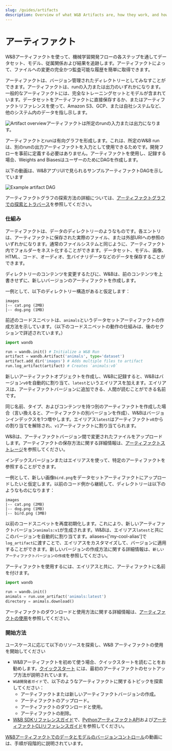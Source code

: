 ```yaml
---
slug: /guides/artifacts
description: Overview of what W&B Artifacts are, how they work, and how to get started using W&B Artifacts.
---
```


# アーティファクト

<head>
  <title>Artifacts</title>
</head>

W&Bアーティファクトを使って、機械学習開発フローの各ステップを通してデータセット、モデル、従属関係および結果を追跡します。アーティファクトによって、ファイルへの変更の完全かつ監査可能な履歴を簡単に取得できます。

アーティファクトは、バージョン管理されたディレクトリーとしてみなすことができます。アーティファクトは、runの入力または出力のいずれかになります。一般的なアーティファクトには、完全なトレーニングセットとモデルが含まれています。データセットをアーティファクトに直接保存するか、またはアーティファクトリファレンスを使って、Amazon S3、GCP、または自社システムなど、他のシステム内のデータを指し示します。

![Artifact overview](/images/artifacts/artifacts_overview.png)アーティファクトは所定のrunの入力または出力になります。

アーティファクトとrunは有向グラフを形成します。これは、所定のW&B runは、別のrunの出力アーティファクトを入力として使用できるためです。開発フローを事前に定義する必要はありません。アーティファクトを使用し、記録する場合、Weights and BiasesはユーザーのためにDAGを作成します。

以下の動画は、W&BアプリUIで見られるサンプルアーティファクトDAGを示しています

![Example artifact DAG](/images/artifacts/dag_view_of_artifacts.png)

アーティファクトグラフの探索方法の詳細については、[アーティファクトグラフでの探索とトラバース](explore-and-traverse-an-artifact-graph.md)を参照してください。

### 仕組み​

アーティファクトは、データのディレクトリーのようなものです。各エントリは、アーティファクトに保存された実際のファイル、または外部URIへの参照のいずれかになります。通常のファイルシステムと同じように、アーティファクト内でフォルダーをネスト化することができます。データセット、モデル、画像、HTML、コード、オーディオ、生バイナリデータなどのデータを保存することができます。

ディレクトリーのコンテンツを変更するたびに、W&Bは、前のコンテンツを上書きせずに、新しいバージョンのアーティファクトを作成します。

一例として、以下のディレクトリー構造があると仮定します：

```
images
|-- cat.png (2MB)
|-- dog.png (1MB)
```

前述のコードスニペットは、`animals`というデータセットアーティファクトの作成方法を示しています。（以下のコードスニペットの動作の仕組みは、後のセクションで詳述されています。）

```python
import wandb

run = wandb.init() # Initialize a W&B Run
artifact = wandb.Artifact('animals', type='dataset')
artifact.add_dir('images') # Adds multiple files to artifact
run.log_artifact(artifact) # Creates `animals:v0`
```

新しいアーティファクトオブジェクトを作成し、W&Bに記録すると、W&Bはバージョン`v0`を自動的に割り当て、`latest`というエイリアスを加えます。エイリアスは、アーティファクトバージョンに追加できる、人間が読むことができる名前です。

同じ名前、タイプ、およびコンテンツを持つ別のアーティファクトを作成した場合（言い換えると、アーティファクトの別バージョンを作成）、W&Bはバージョンインデックスを1つ増やします。エイリアス`latest`はアーティファクト`v0`からの割り当てを解除され、`v1`アーティファクトに割り当てられます。

W&Bは、アーティファクトバージョン間で変更されたファイルをアップロードします。アーティファクトの保存方法に関する詳細情報は、[アーティファクトストレージ](storage.md)を参照してください。

インデックスバージョンまたはエイリアスを使って、特定のアーティファクトを参照することができます。

一例として、新しい画像`bird.png`をデータセットアーティファクトにアップロードしたいと仮定します。以前のコード例から継続して、ディレクトリーは以下のようなものになります：

```
images
|-- cat.png (2MB)
|-- dog.png (1MB)
|-- bird.png (3MB)
```

以前のコードスニペットを再度初期化します。これにより、新しいアーティファクトバージョン`animals:v1`が生成されます。W&Bは、エイリアス`latest`と共にこのバージョンを自動的に割り当てます。aliases=['my-cool-alias']で`log_artifact`に渡すことで、エイリアスをカスタマイズして、バージョンに適用することができます。新しいバージョンの作成方法に関する詳細情報は、`新しいアーティファクトバージョンの作成`を参照してください。

アーティファクトを使用するには、エイリアスと共に、アーティファクトに名前を付けます。

```python
import wandb

run = wandb.init()
animals = run.use_artifact('animals:latest')
directory = animals.download()
```

アーティファクトのダウンロードと使用方法に関する詳細情報は、[アーティファクトの使用](download-and-use-an-artifact.md)を参照してください。

### 開始方法

ユースケースに応じて以下のリソースを探索し、W&B アーティファクトの使用を開始してください

* W&Bアーティファクトを初めて使う場合、クイックスタートを読むことをお勧めします。[クイックスタート](./quickstart.md) には、最初のアーティファクトのセットアップ方法が説明されています。
* `W&B開発者ガイド`で、以下のようなアーティファクトに関するトピックを探索してください：
  * アーティファクトまたは新しいアーティファクトバージョンの作成。
  * アーティファクトのアップロード。
  * アーティファクトのダウンロードと使用。
  * アーティファクトの削除。
* [W&B SDKリファレンスガイド](https://docs.wandb.ai/ref)で、[PythonアーティファクトAPI](../../ref/python/artifact.md)および[アーティファクトCLIリファレンスガイド](../../ref/cli/wandb-artifact/README.md)を参照してください。

[W&Bアーティファクトでのデータとモデルのバージョンコントロール](https://www.youtube.com/watch?v=Hd94gatGMic\&ab\_channel=Weights%26Biases)の動画には、手順が段階的に説明されています。


<!-- {% embed url="https://www.youtube.com/watch?v=Hd94gatGMic" %} -->

